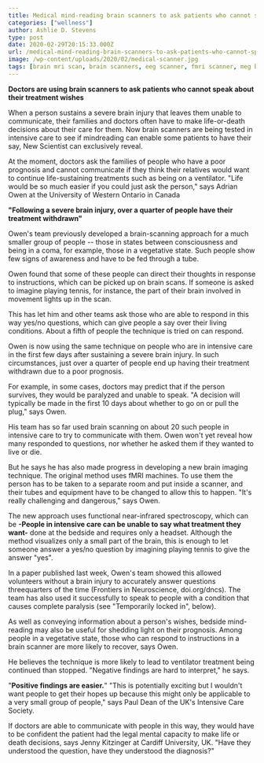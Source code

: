 ```yaml
---
title: Medical mind-reading brain scanners to ask patients who cannot speak
categories: ["wellness"]
author: Ashlie D. Stevens
type: post
date: 2020-02-29T20:15:33.000Z
url: /medical-mind-reading-brain-scanners-to-ask-patients-who-cannot-speak/
image: /wp-content/uploads/2020/02/medical-scanner.jpg
tags: [brain mri scan, brain scanners, eeg scanner, fmri scanner, meg brain scan, meg scanner, mri scan of head, mri scan of head cost, upright mri brain scan]
---
```


**Doctors are using brain scanners to ask patients who cannot speak about their treatment wishes**

When a person sustains a severe brain injury that leaves them unable to communicate, their families and doctors often have to make life-or-death decisions about their care for them. Now brain scanners are being tested in intensive care to see if mindreading can enable some patients to have their say, New Scientist can exclusively reveal.

At the moment, doctors ask the families of people who have a poor prognosis and cannot communicate if they think their relatives would want to continue life-sustaining treatments such as being on a ventilator. "Life would be so much easier if you could just ask the person," says Adrian Owen at the University of Western Ontario in Canada

**"Following a severe brain injury, over a quarter of people have their treatment withdrawn"**

Owen's team previously developed a brain-scanning approach for a much smaller group of people -- those in states between consciousness and being in a coma, for example, those in a vegetative state. Such people show few signs of awareness and have to be fed through a tube.

Owen found that some of these people can direct their thoughts in response to instructions, which can be picked up on brain scans. If someone is asked to imagine playing tennis, for instance, the part of their brain involved in movement lights up in the scan.

This has let him and other teams ask those who are able to respond in this way yes/no questions, which can give people a say over their living conditions. About a fifth of people the technique is tried on can respond.

Owen is now using the same technique on people who are in intensive care in the first few days after sustaining a severe brain injury. In such circumstances, just over a quarter of people end up having their treatment withdrawn due to a poor prognosis.

For example, in some cases, doctors may predict that if the person survives, they would be paralyzed and unable to speak. "A decision will typically be made in the first 10 days about whether to go on or pull the plug," says Owen.

His team has so far used brain scanning on about 20 such people in intensive care to try to communicate with them. Owen won't yet reveal how many responded to questions, nor whether he asked them if they wanted to live or die.

But he says he has also made progress in developing a new brain imaging technique. The original method uses fMRI machines. To use them the person has to be taken to a separate room and put inside a scanner, and their tubes and equipment have to be changed to allow this to happen. "It's really challenging and dangerous," says Owen.

The new approach uses functional near-infrared spectroscopy, which can be **-People in intensive care can be unable to say what treatment they want-** done at the bedside and requires only a headset. Although the method visualizes only a small part of the brain, this is enough to let someone answer a yes/no question by imagining playing tennis to give the answer "yes".

In a paper published last week, Owen's team showed this allowed volunteers without a brain injury to accurately answer questions threequarters of the time (Frontiers in Neuroscience, doi.org/dncs). The team has also used it successfully to speak to people with a condition that causes complete paralysis (see "Temporarily locked in", below).

As well as conveying information about a person's wishes, bedside mind-reading may also be useful for shedding light on their prognosis. Among people in a vegetative state, those who can respond to instructions in a brain scanner are more likely to recover, says Owen.

He believes the technique is more likely to lead to ventilator treatment being continued than stopped. "Negative findings are hard to interpret," he says.

"**Positive findings are easier.**" "This is potentially exciting but I wouldn't want people to get their hopes up because this might only be applicable to a very small group of people," says Paul Dean of the UK's Intensive Care Society.

If doctors are able to communicate with people in this way, they would have to be confident the patient had the legal mental capacity to make life or death decisions, says Jenny Kitzinger at Cardiff University, UK. "Have they understood the question, have they understood the diagnosis?"
